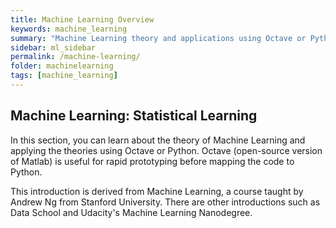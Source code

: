 ```yaml
---
title: Machine Learning Overview
keywords: machine_learning
summary: "Machine Learning theory and applications using Octave or Python."
sidebar: ml_sidebar
permalink: /machine-learning/
folder: machinelearning
tags: [machine_learning]
---
```


## Machine Learning: Statistical Learning

In this section, you can learn about the theory of Machine Learning and applying the theories using Octave or Python. Octave (open-source version of Matlab) is useful for rapid prototyping before mapping the code to Python.


This introduction is derived from Machine Learning, a course taught by Andrew Ng from Stanford University. There are other introductions such as Data School and Udacity's Machine Learning Nanodegree.